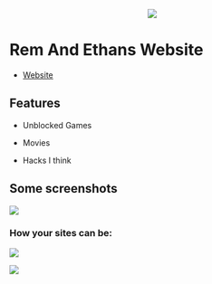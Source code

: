 <p align="center">
    <a href="https://remdawise.github.io/">
        <img src="https://colourlex.com/wp-content/uploads/2021/02/peach-stone-black-painted-swatch-300x300.jpg.webp">
    </a>
</p>

# Rem And Ethans Website

- [Website](https://bluesquid10.github.io/RemAndEthan_Site/)

## Features

- Unblocked Games

- Movies

- Hacks I think

## Some screenshots

![](https://colourlex.com/wp-content/uploads/2021/02/peach-stone-black-painted-swatch-300x300.jpg.webp)

### How your sites can be:

![](https://colourlex.com/wp-content/uploads/2021/02/peach-stone-black-painted-swatch-300x300.jpg.webp)

![](https://colourlex.com/wp-content/uploads/2021/02/peach-stone-black-painted-swatch-300x300.jpg.webp)
